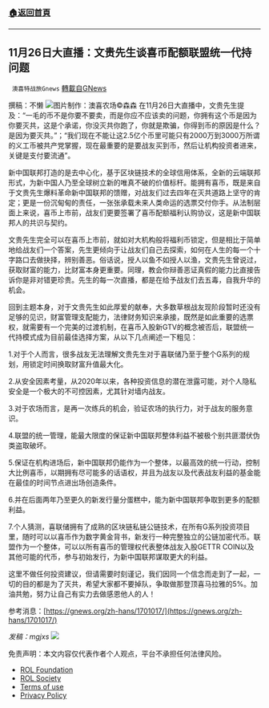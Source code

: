 ###  [:house:返回首頁](https://github.com/ourhimalayas/txt)
---


## 11月26日大直播：文贵先生谈喜币配额联盟统一代持问题
` 澳喜特战旅Gnews` [轉載自GNews](https://gnews.org/zh-hans/1704463/)

撰稿：不懒
![](https://assets.gnews.org/wp-content/uploads/2021/11/292.jpg)图片制作：澳喜农场©森森
在11月26日大直播中，文贵先生提及：“一毛的币不是你要不要卖，而是你应不应该卖的问题，你拥有这个币是因为你要灭共，这是个承诺，你没灭共你跑了，你就是欺骗，你得到币的原因是什么？是因为要灭共。”；“我们现在不能让这2.5亿个币里可能只有2000万到3000万所谓的义工币被共产党掌握，现在最重要的是要战友买到币，然后让机构投资者进来，关键是支付要流通”。

新中国联邦打造的是去中心化，基于区块链技术的全球信用体系，全新的云端联邦形式，为新中国人乃至全球树立新的唯真不破的价值标杆。能拥有喜币，既是来自于文贵先生爆料革命新中国联邦的馈赠，对战友们过去四年在灭共道路上坚守的肯定；更是一份沉甸甸的责任，一张张承载未来人类命运的选票交付你手。从法制层面上来说，喜币上市前，战友们更要签署了喜币配额福利认购协议，这是新中国联邦人的共识与契约。

文贵先生完全可以在喜币上市前，就如对大机构般将福利币锁定，但是相比于简单地给战友们一个答案，先生更倾向于让战友们自己去探索，如何在人生的每一个十字路口去做抉择，辨别善恶。俗话说，授人以鱼不如授人以渔，文贵先生曾说过，获取财富的能力，比财富本身更重要。同理，教会你辩善恶证真假的能力比直接告诉你是非对错更珍贵。先生的每一次直播，都是在给予战友们去五毒，自我升华的机会。

回到主题本身，对于文贵先生如此厚爱的献奉，大多数草根战友现阶段暂时还没有足够的见识，财富管理支配能力，法律财务知识来承接，既然是如此重要的选票权，就需要有一个完美的过渡机制，在喜币入股新GTV的概念被否后，联盟统一代持模式成为目前最佳选择方案，从以下几点阐述一下粗见：

1.对于个人而言，很多战友无法理解文贵先生对于喜联储乃至于整个G系列的规划，用锁定时间换取财富升值最大化。

2.从安全因素考量，从2020年以来，各种投资信息的潜在泄露可能，对个人隐私安全是一个极大的不可控因素，尤其针对墙内战友。

3.对于农场而言，是再一次练兵的机会，验证农场的执行力，对于战友的服务意识。

4.联盟的统一管理，能最大限度的保证新中国联邦整体利益不被极个别共匪潜伏伪类盗取破坏。

5.保证在机构进场后，新中国联邦仍能作为一个整体，以最高效的统一行动，控制大比例喜币，以期拥有尽可能多的话语权，并且为战友以及代表战友利益的基金能在最佳的时间节点进出场创造条件。

6.并在后面两年乃至更久的新发行量分蛋糕中，能为新中国联邦争取到更多的配额利益。

7.个人猜测，喜联储拥有了成熟的区块链私链公链技术，在所有G系列投资项目里，随时可以以喜币作为数字黄金背书，新发行一种完整独立的公链加密代币。联盟作为一个整体，可以以所有喜币的管理权代表整体战友入股GETTR COIN以及其他可能的代币，参与初始发行，为新中国联邦谋取更大的利益。

这里不做任何投资建议，但请需要时刻谨记，我们因同一个信念而走到了一起，一切的目的都是为了灭共，希望大家都不要掉队，争取做那登顶喜马拉雅的5%。加油共勉，努力让自己有实力去做感恩他人的人！

参考消息：[https://gnews.org/zh-hans/1701017/](https://gnews.org/zh-hans/1701017/)

*发稿：mgjxs*
![](https://assets.gnews.org/wp-content/uploads/2021/11/TA1.jpg)
 

免责声明：本文内容仅代表作者个人观点，平台不承担任何法律风险。

- [ROL Foundation](https://rolfoundation.org/)
- [ROL Society](https://rolsociety.org/)
- [Terms of use](https://gnews.org/terms-of-use-3/)
- [Privacy Policy](https://gnews.org/privacy-policy/)
